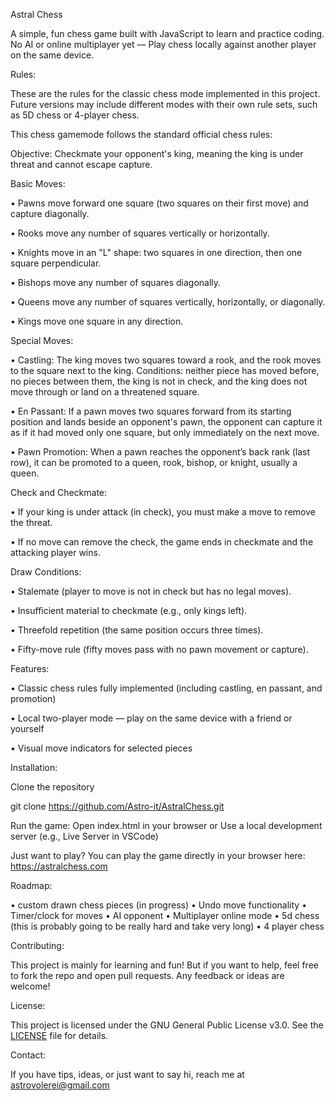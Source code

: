 Astral Chess

A simple, fun chess game built with JavaScript to learn and practice coding. No AI or online multiplayer yet — Play chess locally against another player on the same device.


Rules:

These are the rules for the classic chess mode implemented in this project.
Future versions may include different modes with their own rule sets, such as 5D chess or 4-player chess.

This chess gamemode follows the standard official chess rules:

Objective: Checkmate your opponent's king, meaning the king is under threat and cannot escape capture.

Basic Moves:

• Pawns move forward one square (two squares on their first move) and capture diagonally.

• Rooks move any number of squares vertically or horizontally.

• Knights move in an "L" shape: two squares in one direction, then one square perpendicular.

• Bishops move any number of squares diagonally.

• Queens move any number of squares vertically, horizontally, or diagonally.

• Kings move one square in any direction.

Special Moves:

• Castling: The king moves two squares toward a rook, and the rook moves to the square next to the king. Conditions: neither piece has moved before, no pieces between them, the king is not in check, and the king does not move through or land on a threatened square.

• En Passant: If a pawn moves two squares forward from its starting position and lands beside an opponent's pawn, the opponent can capture it as if it had moved only one square, but only immediately on the next move.

• Pawn Promotion: When a pawn reaches the opponent’s back rank (last row), it can be promoted to a queen, rook, bishop, or knight, usually a queen.

Check and Checkmate:

• If your king is under attack (in check), you must make a move to remove the threat.

• If no move can remove the check, the game ends in checkmate and the attacking player wins.

Draw Conditions:

• Stalemate (player to move is not in check but has no legal moves).

• Insufficient material to checkmate (e.g., only kings left).

• Threefold repetition (the same position occurs three times).

• Fifty-move rule (fifty moves pass with no pawn movement or capture).


Features:

• Classic chess rules fully implemented (including castling, en passant, and promotion)

• Local two-player mode — play on the same device with a friend or yourself

• Visual move indicators for selected pieces


Installation:

Clone the repository

git clone https://github.com/Astro-it/AstralChess.git

Run the game:
Open index.html in your browser
or Use a local development server (e.g., Live Server in VSCode)

Just want to play?
You can play the game directly in your browser here:
https://astralchess.com

Roadmap:

• custom drawn chess pieces (in progress)
• Undo move functionality
• Timer/clock for moves
• AI opponent
• Multiplayer online mode
• 5d chess (this is probably going to be really hard and take very long)
• 4 player chess


Contributing:

This project is mainly for learning and fun! But if you want to help, feel free to fork the repo and open pull requests. Any feedback or ideas are welcome!


License:

This project is licensed under the GNU General Public License v3.0. See the [LICENSE](LICENSE) file for details.


Contact:

If you have tips, ideas, or just want to say hi, reach me at astrovolerei@gmail.com
